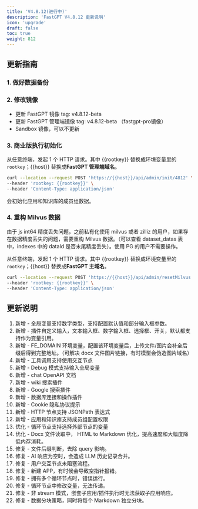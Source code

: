 ```yaml
---
title: 'V4.8.12(进行中)'
description: 'FastGPT V4.8.12 更新说明'
icon: 'upgrade'
draft: false
toc: true
weight: 812
---
```


## 更新指南

### 1. 做好数据备份

### 2. 修改镜像

- 更新 FastGPT 镜像 tag: v4.8.12-beta
- 更新 FastGPT 管理端镜像 tag: v4.8.12-beta （fastgpt-pro镜像）
- Sandbox 镜像，可以不更新


### 3. 商业版执行初始化

从任意终端，发起 1 个 HTTP 请求。其中 {{rootkey}} 替换成环境变量里的 `rootkey`；{{host}} 替换成**FastGPT 管理端域名**。

```bash
curl --location --request POST 'https://{{host}}/api/admin/init/4812' \
--header 'rootkey: {{rootkey}}' \
--header 'Content-Type: application/json'
```

会初始化应用和知识库的成员组数据。

### 4. 重构 Milvus 数据

由于 js int64 精度丢失问题，之前私有化使用 milvus 或者 zilliz 的用户，如果存在数据精度丢失的问题，需要重构 Milvus 数据。（可以查看 dataset_datas 表中，indexes 中的 dataId 是否末尾精度丢失）。使用 PG 的用户不需要操作。

从任意终端，发起 1 个 HTTP 请求。其中 {{rootkey}} 替换成环境变量里的 `rootkey`；{{host}} 替换成**FastGPT 主域名**。

```bash
curl --location --request POST 'https://{{host}}/api/admin/resetMilvus' \
--header 'rootkey: {{rootkey}}' \
--header 'Content-Type: application/json'
```

## 更新说明

1. 新增 - 全局变量支持数字类型，支持配置默认值和部分输入框参数。
2. 新增 - 插件自定义输入，文本输入框、数字输入框、选择框、开关，默认都支持作为变量引用。
3. 新增 - FE_DOMAIN 环境变量，配置该环境变量后，上传文件/图片会补全后缀后得到完整地址。（可解决 docx 文件图片链接，有时模型会伪造图片域名）
4. 新增 - 工具调用支持使用交互节点
5. 新增 - Debug 模式支持输入全局变量
6. 新增 - chat OpenAPI 文档
7. 新增 - wiki 搜索插件
8. 新增 - Google 搜索插件
9. 新增 - 数据库连接和操作插件
10. 新增 - Cookie 隐私协议提示
11. 新增 - HTTP 节点支持 JSONPath 表达式
12. 新增 - 应用和知识库支持成员组配置权限
13. 优化 - 循环节点支持选择外部节点的变量
14. 优化 - Docx 文件读取中， HTML to Markdown 优化，提高速度和大幅度降低内存消耗。
15. 修复 - 文件后缀判断，去除 query 影响。
16. 修复 - AI 响应为空时，会造成 LLM  历史记录合并。
17. 修复 - 用户交互节点未阻塞流程。
18. 修复 - 新建 APP，有时候会导致空指针报错。
19. 修复 - 拥有多个循环节点时，错误运行。
20. 修复 - 循环节点中修改变量，无法传递。
21. 修复 - 非 stream 模式，嵌套子应用/插件执行时无法获取子应用响应。
22. 修复 - 数据分块策略，同时将每个 Markdown 独立分块。 
